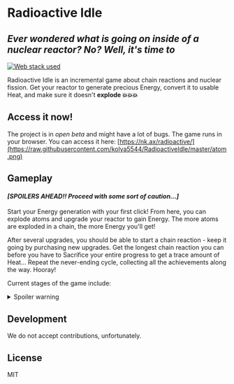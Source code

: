 # Radioactive Idle
## _Ever wondered what is going on inside of a nuclear reactor? No? Well, it's time to_

[![Web stack used](https://skillicons.dev/icons?i=js,html,css)](https://nk.ax/radioactive/)

Radioactive Idle is an incremental game about chain reactions and nuclear fission. Get your reactor to generate precious Energy, convert it to usable Heat, and make sure it doesn't **explode 💥💥💥**

## Access it now!

The project is in *open beta* and might have a lot of bugs. The game runs in your browser. You can access it here: [https://nk.ax/radioactive/](https://raw.githubusercontent.com/kolya5544/RadioactiveIdle/master/atom.png)

## Gameplay
#### *[SPOILERS AHEAD!! Proceed with some sort of caution...]*

Start your Energy generation with your first click! From here, you can explode atoms and upgrade your reactor to gain Energy. The more atoms are exploded in a chain, the more Energy you'll get!

After several upgrades, you should be able to start a chain reaction - keep it going by purchasing new upgrades. Get the longest chain reaction you can before you have to Sacrifice your entire progress to get a trace amount of Heat... Repeat the never-ending cycle, collecting all the achievements along the way. Hooray!

Current stages of the game include:
<details>
  <summary>Spoiler warning</summary>
  
  1. Pre-Sacrifice. That's where you begin the game (`0 - 695 000 E`)
  1.1. Pre-chain reaction. (`0 - ~5000 E`)
  1.2. Post-chain reaction. That's where you are getting a stable chain reaction enough to carry you to unlocking Sacrifice. (`~5000 - 695000+ E`)
  2. Post-Sacrifice. You begin gathering up Heat and increasing your Energy output (`0 - 1000 HP`)
  2.1. Pre-Extraction. You don't yet have the proper means of increasing your Heat production (`0 - 200 HP`)
  2.2. Post-Extraction. Your Heat output is greatly increased, allowing you to reach new heights easily (`200 - 1000 HP`)
  3. Meltdown. The reaction rapidly and passively generates Energy (`1000 - 5000 HP`)
  4. Destroy the reactor. You destroy the reactor for trace amount of Matter Units (`5000+ HP`, `1 - 1000 MU`)
  4.1. Pre-External Intake. You use tickspeed and multiplier upgrades to buff up your Energy and Heat Point production greatly. (`1 - ~16 MU`)
  4.2. Pre-69420 HP. Gradually obtain Rapid Delay and other valuable upgrades. (`~16 - ~40 MU`)
  4.3. Automata. Get Heat Control System and obtain the achievements to unlock automatic upgrade buyer. Start passive HP production (`~40 - 1000 MU`)
  5. Endgame (`1000+ MU`). Obtain generic Matter Unit upgrades, eventually reaching sextillions of Energy and trillions of Heat Points.
</details>

## Development

We do not accept contributions, unfortunately.

## License

MIT